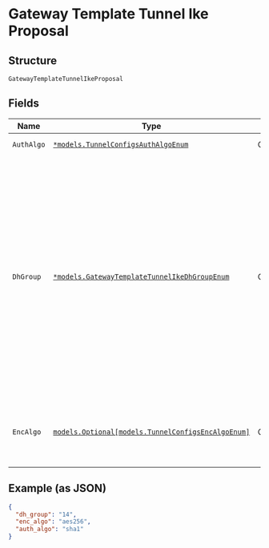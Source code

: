 
# Gateway Template Tunnel Ike Proposal

## Structure

`GatewayTemplateTunnelIkeProposal`

## Fields

| Name | Type | Tags | Description |
|  --- | --- | --- | --- |
| `AuthAlgo` | [`*models.TunnelConfigsAuthAlgoEnum`](../../doc/models/tunnel-configs-auth-algo-enum.md) | Optional | enum: `md5`, `sha1`, `sha2` |
| `DhGroup` | [`*models.GatewayTemplateTunnelIkeDhGroupEnum`](../../doc/models/gateway-template-tunnel-ike-dh-group-enum.md) | Optional | enum:<br><br>* 1<br>* 2 (1024-bit)<br>* 5<br>* 14 (default, 2048-bit)<br>* 15 (3072-bit)<br>* 16 (4096-bit)<br>* 19 (256-bit ECP)<br>* 20 (384-bit ECP)<br>* 21 (521-bit ECP)<br>* 24 (2048-bit ECP)<br>**Default**: `"14"` |
| `EncAlgo` | [`models.Optional[models.TunnelConfigsEncAlgoEnum]`](../../doc/models/tunnel-configs-enc-algo-enum.md) | Optional | enum: `3des`, `aes128`, `aes256`, `aes_gcm128`, `aes_gcm256`<br>**Default**: `"aes256"` |

## Example (as JSON)

```json
{
  "dh_group": "14",
  "enc_algo": "aes256",
  "auth_algo": "sha1"
}
```

